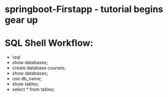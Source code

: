 # springboot-Firstapp - tutorial begins gear up

# SQL Shell Workflow:
- \sql
- show databases;
- create database courses;
- show databases;
- use db_name;
- show tables;
- select * from tables;
